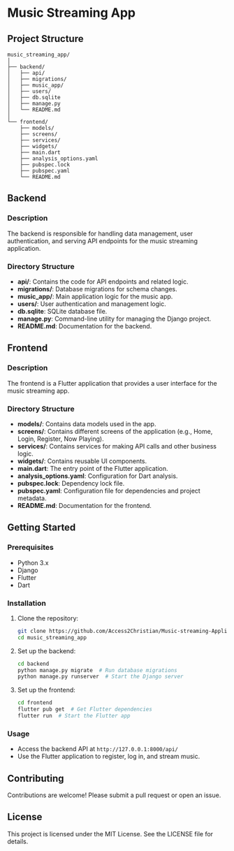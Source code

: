 
# Music Streaming App

## Project Structure

```plaintext
music_streaming_app/
│
├── backend/
│   ├── api/
│   ├── migrations/
│   ├── music_app/
│   ├── users/
│   ├── db.sqlite
│   ├── manage.py
│   └── README.md
│
└── frontend/
    ├── models/
    ├── screens/
    ├── services/
    ├── widgets/
    ├── main.dart
    ├── analysis_options.yaml
    ├── pubspec.lock
    ├── pubspec.yaml
    └── README.md
```

## Backend

### Description
The backend is responsible for handling data management, user authentication, and serving API endpoints for the music streaming application.

### Directory Structure
- **api/**: Contains the code for API endpoints and related logic.
- **migrations/**: Database migrations for schema changes.
- **music_app/**: Main application logic for the music app.
- **users/**: User authentication and management logic.
- **db.sqlite**: SQLite database file.
- **manage.py**: Command-line utility for managing the Django project.
- **README.md**: Documentation for the backend.

## Frontend

### Description
The frontend is a Flutter application that provides a user interface for the music streaming app.

### Directory Structure
- **models/**: Contains data models used in the app.
- **screens/**: Contains different screens of the application (e.g., Home, Login, Register, Now Playing).
- **services/**: Contains services for making API calls and other business logic.
- **widgets/**: Contains reusable UI components.
- **main.dart**: The entry point of the Flutter application.
- **analysis_options.yaml**: Configuration for Dart analysis.
- **pubspec.lock**: Dependency lock file.
- **pubspec.yaml**: Configuration file for dependencies and project metadata.
- **README.md**: Documentation for the frontend.

## Getting Started

### Prerequisites
- Python 3.x
- Django
- Flutter
- Dart

### Installation

1. Clone the repository:

   ```bash
   git clone https://github.com/Access2Christian/Music-streaming-Application.git
   cd music_streaming_app
   ```

2. Set up the backend:

   ```bash
   cd backend
   python manage.py migrate  # Run database migrations
   python manage.py runserver  # Start the Django server
   ```

3. Set up the frontend:

   ```bash
   cd frontend
   flutter pub get  # Get Flutter dependencies
   flutter run  # Start the Flutter app
   ```

### Usage
- Access the backend API at `http://127.0.0.1:8000/api/`
- Use the Flutter application to register, log in, and stream music.

## Contributing
Contributions are welcome! Please submit a pull request or open an issue.

## License
This project is licensed under the MIT License. See the LICENSE file for details.
